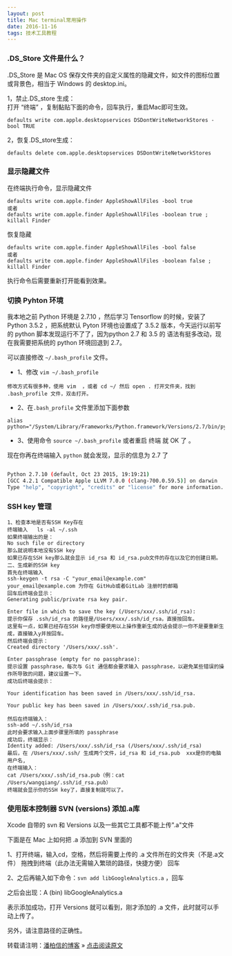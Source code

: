 ```yaml
---
layout: post
title: Mac terminal常用操作
date: 2016-11-16 
tags: 技术工具教程    
---
```


### .DS_Store 文件是什么？

.DS_Store 是 Mac OS 保存文件夹的自定义属性的隐藏文件，如文件的图标位置或背景色，相当于 Windows 的 desktop.ini。

1，禁止.DS_store 生成：             
打开 “终端” ，复制黏贴下面的命令，回车执行，重启Mac即可生效。

```
defaults write com.apple.desktopservices DSDontWriteNetworkStores -bool TRUE
```

2，恢复.DS_store生成：

```
defaults delete com.apple.desktopservices DSDontWriteNetworkStores
```

### 显示隐藏文件

在终端执行命令，显示隐藏文件

```
defaults write com.apple.finder AppleShowAllFiles -bool true
或者
defaults write com.apple.finder AppleShowAllFiles -boolean true ; killall Finder
```

恢复隐藏

```
defaults write com.apple.finder AppleShowAllFiles -bool false
或者
defaults write com.apple.finder AppleShowAllFiles -boolean false ; killall Finder
```

执行命令后需要重新打开能看到效果。


### 切换 Pyhton 环境

我本地之前 Python 环境是 2.7.10 ，然后学习 Tensorflow 的时候，安装了 Python 3.5.2 ，把系统默认 Pyton 环境也设置成了 3.5.2 版本，今天运行以前写的 python 脚本发现运行不了了，因为python 2.7 和 3.5 的 语法有挺多改动，现在我需要把系统的 python 环境回退到 2.7。


可以直接修改 `~/.bash_profile` 文件。

* 1、修改 `vim ~/.bash_profile`

```
修改方式有很多种，使用 vim  ，或者 cd ~/ 然后 open . 打开文件夹，找到 .bash_profile 文件，双击打开。
```

* 2、在`.bash_profile` 文件里添加下面参数 

```
alias python="/System/Library/Frameworks/Python.framework/Versions/2.7/bin/python2.7"
```

* 3、使用命令 `source ~/.bash_profile` 或者重启 终端 就 OK 了 。


现在你再在终端输入 `python` 就会发现，显示的信息为 2.7 了

```bash

Python 2.7.10 (default, Oct 23 2015, 19:19:21) 
[GCC 4.2.1 Compatible Apple LLVM 7.0.0 (clang-700.0.59.5)] on darwin
Type "help", "copyright", "credits" or "license" for more information.

```


### SSH key 管理

```
1、检查本地是否有SSH Key存在
终端输入   ls -al ~/.ssh
如果终端输出的是：
No such file or directory
那么就说明本地没有SSH key
如果已存在SSH key那么就会显示 id_rsa 和 id_rsa.pub文件的存在以及它的创建日期。
二、生成新的SSH key
首先在终端输入
ssh-keygen -t rsa -C "your_email@example.com"
your_email@example.com 为你在 GitHub或者GitLab 注册时的邮箱
回车后终端会显示：
Generating public/private rsa key pair.

Enter file in which to save the key (/Users/xxx/.ssh/id_rsa):
提示你保存 .ssh/id_rsa 的路径是/Users/xxx/.ssh/id_rsa，直接按回车。
这里有一点，如果已经存在SSH key你想要使用以上操作重新生成的话会提示一你不是要重新生成，直接输入y并按回车。
然后终端会提示：
Created directory '/Users/xxx/.ssh'.

Enter passphrase (empty for no passphrase):
提示设置 passphrase，每次与 Git 通信都会要求输入 passphrase，以避免某些错误的操作所导致的问题，建议设置一下。
成功后终端会提示：

Your identification has been saved in /Users/xxx/.ssh/id_rsa.

Your public key has been saved in /Users/xxx/.ssh/id_rsa.pub.

然后在终端输入：
ssh-add ~/.ssh/id_rsa
此时会要求输入上面步骤里所填的 passphrase
成功后，终端显示：
Identity added: /Users/xxx/.ssh/id_rsa (/Users/xxx/.ssh/id_rsa)
最后，在 /Users/xxx/.ssh/ 生成两个文件，id_rsa 和 id_rsa.pub  xxx是你的电脑用户名,
在终端输入：
cat /Users/xxx/.ssh/id_rsa.pub（例：cat /Users/wangqiang/.ssh/id_rsa.pub）
终端就会显示你的SSH key了，直接复制就可以了。
```

### 使用版本控制器 SVN (versions) 添加.a库 

Xcode 自带的 svn 和 Versions 以及一些其它工具都不能上传".a"文件

下面是在 Mac 上如何把 .a 添加到 SVN 里面的

1、打开终端，输入cd，空格，然后将需要上传的 .a 文件所在的文件夹（不是.a文件） 拖拽到终端（此办法无需输入繁琐的路径，快捷方便） 回车

2、之后再输入如下命令：`svn add libGoogleAnalytics.a` ，回车

之后会出现：A (bin) libGoogleAnalytics.a

表示添加成功，打开 Versions 就可以看到，刚才添加的 .a 文件，此时就可以手动上传了。 

另外，请注意路径的正确性。



转载请注明：[潘柏信的博客](http://baixin) » [点击阅读原文](http://baixin.io/2016/11/macTips/)     









